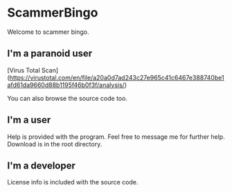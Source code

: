 # ScammerBingo
Welcome to scammer bingo.

## I'm a paranoid user
[Virus Total Scan] (https://virustotal.com/en/file/a20a0d7ad243c27e965c41c6467e388740be1afd61da9660d88b1195f46b0f3f/analysis/)

You can also browse the source code too.

## I'm a user
Help is provided with the program. Feel free to message me for further help.
Download is in the root directory.

## I'm a developer
License info is included with the source code.
